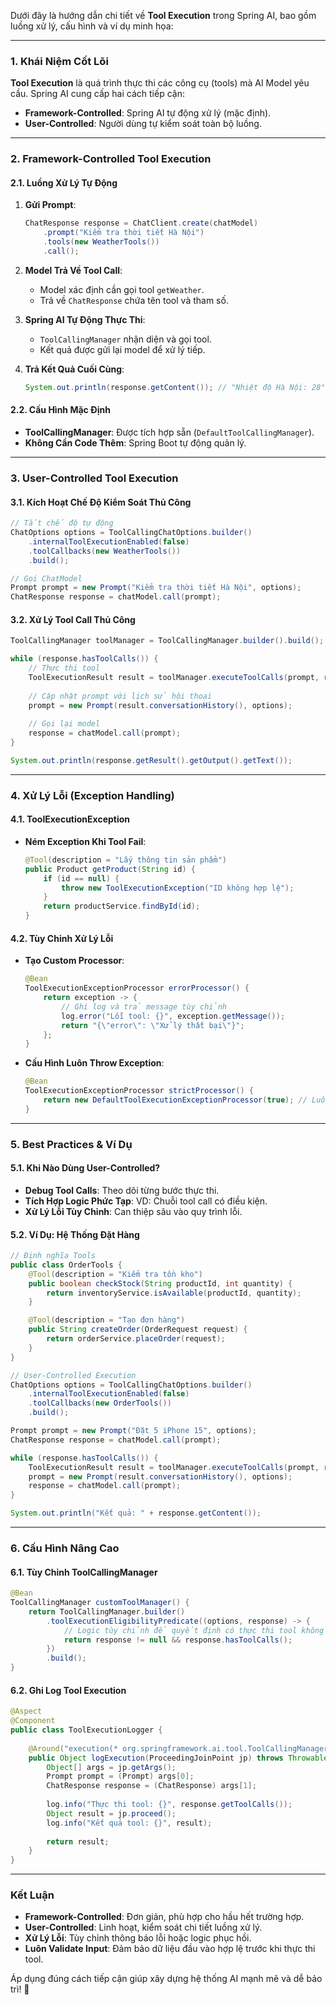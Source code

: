 Dưới đây là hướng dẫn chi tiết về **Tool Execution** trong Spring AI, bao gồm luồng xử lý, cấu hình và ví dụ minh họa:

---

### **1. Khái Niệm Cốt Lõi**
**Tool Execution** là quá trình thực thi các công cụ (tools) mà AI Model yêu cầu. Spring AI cung cấp hai cách tiếp cận:
- **Framework-Controlled**: Spring AI tự động xử lý (mặc định).
- **User-Controlled**: Người dùng tự kiểm soát toàn bộ luồng.

---

### **2. Framework-Controlled Tool Execution**
#### **2.1. Luồng Xử Lý Tự Động**
1. **Gửi Prompt**: 
   ```java
   ChatResponse response = ChatClient.create(chatModel)
       .prompt("Kiểm tra thời tiết Hà Nội")
       .tools(new WeatherTools())
       .call();
   ```
2. **Model Trả Về Tool Call**:
   - Model xác định cần gọi tool `getWeather`.
   - Trả về `ChatResponse` chứa tên tool và tham số.

3. **Spring AI Tự Động Thực Thi**:
   - `ToolCallingManager` nhận diện và gọi tool.
   - Kết quả được gửi lại model để xử lý tiếp.

4. **Trả Kết Quả Cuối Cùng**:
   ```java
   System.out.println(response.getContent()); // "Nhiệt độ Hà Nội: 28°C"
   ```

#### **2.2. Cấu Hình Mặc Định**
- **ToolCallingManager**: Được tích hợp sẵn (`DefaultToolCallingManager`).
- **Không Cần Code Thêm**: Spring Boot tự động quản lý.

---

### **3. User-Controlled Tool Execution**
#### **3.1. Kích Hoạt Chế Độ Kiểm Soát Thủ Công**
```java
// Tắt chế độ tự động
ChatOptions options = ToolCallingChatOptions.builder()
    .internalToolExecutionEnabled(false)
    .toolCallbacks(new WeatherTools())
    .build();

// Gọi ChatModel
Prompt prompt = new Prompt("Kiểm tra thời tiết Hà Nội", options);
ChatResponse response = chatModel.call(prompt);
```

#### **3.2. Xử Lý Tool Call Thủ Công**
```java
ToolCallingManager toolManager = ToolCallingManager.builder().build();

while (response.hasToolCalls()) {
    // Thực thi tool
    ToolExecutionResult result = toolManager.executeToolCalls(prompt, response);
    
    // Cập nhật prompt với lịch sử hội thoại
    prompt = new Prompt(result.conversationHistory(), options);
    
    // Gọi lại model
    response = chatModel.call(prompt);
}

System.out.println(response.getResult().getOutput().getText());
```

---

### **4. Xử Lý Lỗi (Exception Handling)**
#### **4.1. ToolExecutionException**
- **Ném Exception Khi Tool Fail**:
  ```java
  @Tool(description = "Lấy thông tin sản phẩm")
  public Product getProduct(String id) {
      if (id == null) {
          throw new ToolExecutionException("ID không hợp lệ");
      }
      return productService.findById(id);
  }
  ```

#### **4.2. Tùy Chỉnh Xử Lý Lỗi**
- **Tạo Custom Processor**:
  ```java
  @Bean
  ToolExecutionExceptionProcessor errorProcessor() {
      return exception -> {
          // Ghi log và trả message tùy chỉnh
          log.error("Lỗi tool: {}", exception.getMessage());
          return "{\"error\": \"Xử lý thất bại\"}";
      };
  }
  ```

- **Cấu Hình Luôn Throw Exception**:
  ```java
  @Bean
  ToolExecutionExceptionProcessor strictProcessor() {
      return new DefaultToolExecutionExceptionProcessor(true); // Luôn throw exception
  }
  ```

---

### **5. Best Practices & Ví Dụ**
#### **5.1. Khi Nào Dùng User-Controlled?**
- **Debug Tool Calls**: Theo dõi từng bước thực thi.
- **Tích Hợp Logic Phức Tạp**: VD: Chuỗi tool call có điều kiện.
- **Xử Lý Lỗi Tùy Chỉnh**: Can thiệp sâu vào quy trình lỗi.

#### **5.2. Ví Dụ: Hệ Thống Đặt Hàng**
```java
// Định nghĩa Tools
public class OrderTools {
    @Tool(description = "Kiểm tra tồn kho")
    public boolean checkStock(String productId, int quantity) {
        return inventoryService.isAvailable(productId, quantity);
    }

    @Tool(description = "Tạo đơn hàng")
    public String createOrder(OrderRequest request) {
        return orderService.placeOrder(request);
    }
}

// User-Controlled Execution
ChatOptions options = ToolCallingChatOptions.builder()
    .internalToolExecutionEnabled(false)
    .toolCallbacks(new OrderTools())
    .build();

Prompt prompt = new Prompt("Đặt 5 iPhone 15", options);
ChatResponse response = chatModel.call(prompt);

while (response.hasToolCalls()) {
    ToolExecutionResult result = toolManager.executeToolCalls(prompt, response);
    prompt = new Prompt(result.conversationHistory(), options);
    response = chatModel.call(prompt);
}

System.out.println("Kết quả: " + response.getContent());
```

---

### **6. Cấu Hình Nâng Cao**
#### **6.1. Tùy Chỉnh ToolCallingManager**
```java
@Bean
ToolCallingManager customToolManager() {
    return ToolCallingManager.builder()
        .toolExecutionEligibilityPredicate((options, response) -> {
            // Logic tùy chỉnh để quyết định có thực thi tool không
            return response != null && response.hasToolCalls();
        })
        .build();
}
```

#### **6.2. Ghi Log Tool Execution**
```java
@Aspect
@Component
public class ToolExecutionLogger {
    
    @Around("execution(* org.springframework.ai.tool.ToolCallingManager.executeToolCalls(..))")
    public Object logExecution(ProceedingJoinPoint jp) throws Throwable {
        Object[] args = jp.getArgs();
        Prompt prompt = (Prompt) args[0];
        ChatResponse response = (ChatResponse) args[1];
        
        log.info("Thực thi tool: {}", response.getToolCalls());
        Object result = jp.proceed();
        log.info("Kết quả tool: {}", result);
        
        return result;
    }
}
```

---

### **Kết Luận**
- **Framework-Controlled**: Đơn giản, phù hợp cho hầu hết trường hợp.
- **User-Controlled**: Linh hoạt, kiểm soát chi tiết luồng xử lý.
- **Xử Lý Lỗi**: Tùy chỉnh thông báo lỗi hoặc logic phục hồi.
- **Luôn Validate Input**: Đảm bảo dữ liệu đầu vào hợp lệ trước khi thực thi tool.

Áp dụng đúng cách tiếp cận giúp xây dựng hệ thống AI mạnh mẽ và dễ bảo trì! 🚀